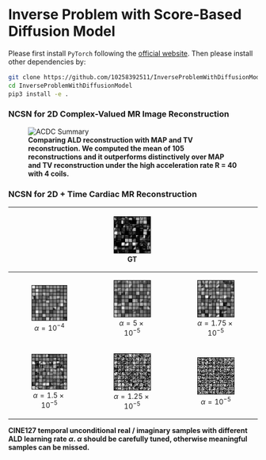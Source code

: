 # Inverse Problem with Score-Based Diffusion Model
Please first install `PyTorch` following the [official website](https://pytorch.org/). Then please install other 
dependencies by:
```bash
git clone https://github.com/10258392511/InverseProblemWithDiffusionModel
cd InverseProblemWithDiffusionModel
pip3 install -e .
```
### NCSN for 2D Complex-Valued MR Image Reconstruction
<figure>
    <img src="readme_images/acdc_summary.gif" alt="ACDC Summary">
    <figcaption><strong>Comparing ALD reconstruction with MAP and TV reconstruction. We computed the mean of 105 reconstructions and it outperforms distinctively over MAP and TV reconstruction under the high acceleration rate R = 40 with 4 coils.</strong></figcaption>
</figure>

### NCSN for 2D + Time Cardiac MR Reconstruction
| |<figure><img src="readme_images/GT.gif" alt="CINE127 GT blocks"> <figurecaption>GT</figurecaption></figure>| |
| :----: | :----: | :-----: |
|<figure> <img src="readme_images/lr_1e-4.gif" alt="sample with lr 1e-4"> <figurecaption>$\alpha = 10^{-4}$</figurecaption></figure>|<figure> <img src="readme_images/lr_5e-5.gif" alt="sample with lr 5e-5"> <figurecaption>$\alpha = 5 \times 10^{-5}$</figurecaption></figure>|<figure> <img src="readme_images/lr_1_75e-5.gif" alt="sample with lr 1.75e-4"> <figurecaption>$\alpha = 1.75 \times 10^{-5}$</figurecaption></figure>|
|<figure> <img src="readme_images/lr_1_5e-5.gif" alt="sample with lr 1.5e-5"> <figurecaption>$\alpha = 1.5 \times 10^{-5}$</figurecaption></figure>|<figure> <img src="readme_images/lr_1_25e-5.gif" alt="sample with lr 1.25e-4"> <figurecaption>$\alpha = 1.25 \times 10^{-5}$</figurecaption></figure>|<figure> <img src="readme_images/lr_1e-5.gif" alt="sample with lr 1e-5"> <figurecaption>$\alpha = 10^{-5}$</figurecaption></figure>|
<figurecaption><strong>CINE127 temporal unconditional real / imaginary samples with different ALD learning rate $\alpha$. $\alpha$ should be carefully tuned, otherwise meaningful samples can be missed.</strong></figurecaption>
